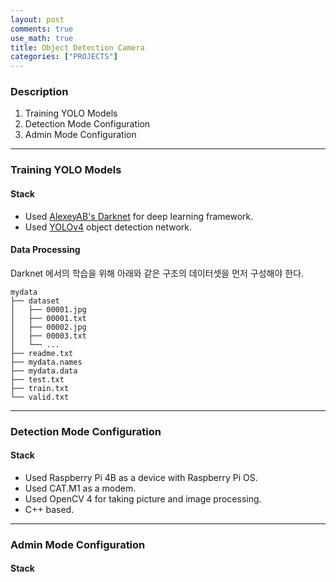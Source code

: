 ```yaml
---
layout: post
comments: true
use_math: true
title: Object Detection Camera
categories: ["PROJECTS"]
---
```

### Description
1. Training YOLO Models
2. Detection Mode Configuration 
3. Admin Mode Configuration

------------------

### Training YOLO Models
#### Stack
+ Used [AlexeyAB's Darknet](https://github.com/AlexeyAB/darknet) for deep learning framework.
+ Used [YOLOv4](https://arxiv.org/abs/2004.10934) object detection network.

#### Data Processing
Darknet 에서의 학습을 위해 아래와 같은 구조의 데이터셋을 먼저 구성해야 한다.

```
mydata
├── dataset
│   ├── 00001.jpg
│   ├── 00001.txt
│   ├── 00002.jpg
│   ├── 00003.txt
│   └── ...
├── readme.txt
├── mydata.names
├── mydata.data
├── test.txt
├── train.txt
└── valid.txt
```

------------------

### Detection Mode Configuration
#### Stack
+ Used Raspberry Pi 4B as a device with Raspberry Pi OS.
+ Used CAT.M1 as a modem.
+ Used OpenCV 4 for taking picture and image processing.
+ C++ based.

------------------

### Admin Mode Configuration
#### Stack
